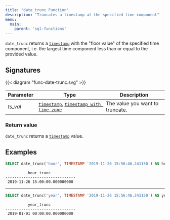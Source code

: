 ```yaml
---
title: "date_trunc Function"
description: "Truncates a timestamp at the specified time component"
menu:
  main:
    parent: 'sql-functions'
---
```


`date_trunc` returns a [`timestamp`](../../types/timestamp) with the "floor value" of the specified time component, i.e. the largest time component less than or equal to the provided value.

## Signatures

{{< diagram "func-date-trunc.svg" >}}

Parameter | Type | Description
----------|------|------------
_ts&lowbar;val_ | [`timestamp`](../../types/timestamp), [`timestamp with time zone`](../../types/timestamptz) | The value you want to truncate.

### Return value

`date_trunc` returns a [`timestamp`](../../types/float) value.

## Examples

```sql
SELECT date_trunc('hour', TIMESTAMP '2019-11-26 15:56:46.241150') AS hour_trunc;
```
```nofmt
          hour_trunc
-------------------------------
 2019-11-26 15:00:00.000000000
```
<hr/>

```sql
SELECT date_trunc('year', TIMESTAMP '2019-11-26 15:56:46.241150') AS year_trunc;
```
```nofmt
          year_trunc
-------------------------------
 2019-01-01 00:00:00.000000000
```
